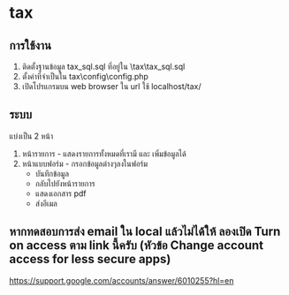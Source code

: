# tax

## การใช้งาน

1. ติดตั้งฐานข้อมูล tax_sql.sql ที่อยู่ใน \tax\tax_sql.sql
2. ตั้งค่าที่จำเป็นใน tax\config\config.php
3. เปิดโปรแกรมบน web browser ใน url ใช้ localhost/tax/

## ระบบ
แบ่งเป็น 2 หน้า
1. หน้ารายการ - แสดงรายการทั้งหมดที่เรามี และ เพิ่มข้อมูลได้
2. หน้าแบบฟอร์ม - กรอกข้อมูลต่างๆลงในฟอร์ม
   - บันทึกข้อมูล
   - กลับไปยังหน้ารายการ
   - แสดงเอกสาร pdf
   - ส่งอีเมล

## หากทดสอบการส่ง email ใน local แล้วไม่ได้ให้ ลองเปิด Turn on access ตาม link นี้ครับ (หัวข้อ Change account access for less secure apps)
https://support.google.com/accounts/answer/6010255?hl=en
